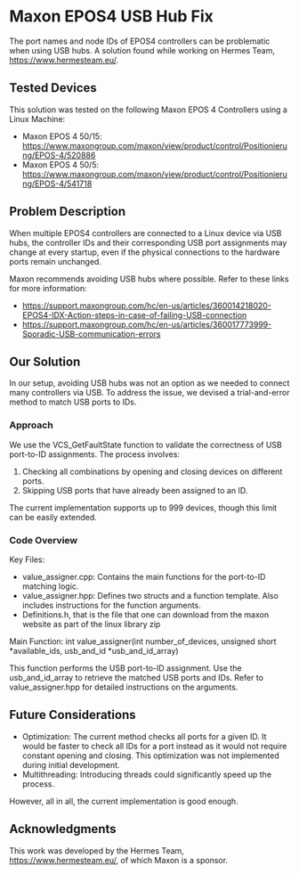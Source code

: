 # Maxon EPOS4 USB Hub Fix

The port names and node IDs of EPOS4 controllers can be problematic when using USB hubs. A solution found while working on Hermes Team, https://www.hermesteam.eu/. 

## Tested Devices

This solution was tested on the following Maxon EPOS 4 Controllers using a Linux Machine:
- Maxon EPOS 4 50/15: https://www.maxongroup.com/maxon/view/product/control/Positionierung/EPOS-4/520886
- Maxon EPOS 4 50/5: https://www.maxongroup.com/maxon/view/product/control/Positionierung/EPOS-4/541718

## Problem Description

When multiple EPOS4 controllers are connected to a Linux device via USB hubs, the controller IDs and their corresponding USB port assignments may change at every startup, even if the physical connections to the hardware ports remain unchanged.

Maxon recommends avoiding USB hubs where possible. Refer to these links for more information:
- https://support.maxongroup.com/hc/en-us/articles/360014218020-EPOS4-IDX-Action-steps-in-case-of-failing-USB-connection
- https://support.maxongroup.com/hc/en-us/articles/360017773999-Sporadic-USB-communication-errors

## Our Solution

In our setup, avoiding USB hubs was not an option as we needed to connect many controllers via USB. To address the issue, we devised a trial-and-error method to match USB ports to IDs.

### Approach

We use the VCS_GetFaultState function to validate the correctness of USB port-to-ID assignments. The process involves:
1. Checking all combinations by opening and closing devices on different ports.
2. Skipping USB ports that have already been assigned to an ID.

The current implementation supports up to 999 devices, though this limit can be easily extended.

### Code Overview

Key Files:
- value_assigner.cpp: Contains the main functions for the port-to-ID matching logic.
- value_assigner.hpp: Defines two structs and a function template. Also includes instructions for the function arguments.
- Definitions.h, that is the file that one can download from the maxon website as part of the linux library zip

Main Function:
int value_assigner(int number_of_devices, unsigned short *available_ids, usb_and_id *usb_and_id_array)

This function performs the USB port-to-ID assignment. Use the usb_and_id_array to retrieve the matched USB ports and IDs. Refer to value_assigner.hpp for detailed instructions on the arguments.

## Future Considerations

- Optimization: The current method checks all ports for a given ID. It would be faster to check all IDs for a port instead as it would not require constant opening and closing. This optimization was not implemented during initial development.
- Multithreading: Introducing threads could significantly speed up the process.

However, all in all, the current implementation is good enough.

## Acknowledgments

This work was developed by the Hermes Team, https://www.hermesteam.eu/, of which Maxon is a sponsor.

